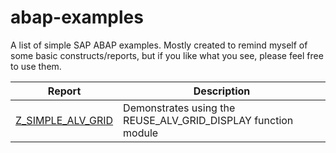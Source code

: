 # abap-examples

A list of simple SAP ABAP examples.
Mostly created to remind myself of some basic constructs/reports, but if you like what you see, please feel free to use them.

| Report                                             | Description                                                         |
| -------------------------------------------------- | ------------------------------------------------------------------- |
| [Z_SIMPLE_ALV_GRID](./Z_SIMPLE_ALV_GRID.abap)      | Demonstrates using the REUSE_ALV_GRID_DISPLAY function module       |
